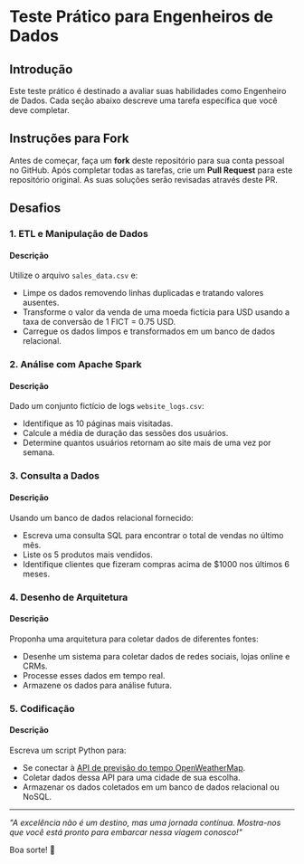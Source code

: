 # Teste Prático para Engenheiros de Dados

## Introdução

Este teste prático é destinado a avaliar suas habilidades como Engenheiro de Dados. Cada seção abaixo descreve uma tarefa específica que você deve completar.

## Instruções para Fork

Antes de começar, faça um **fork** deste repositório para sua conta pessoal no GitHub. Após completar todas as tarefas, crie um **Pull Request** para este repositório original. As suas soluções serão revisadas através deste PR.

## Desafios

### 1. ETL e Manipulação de Dados

#### Descrição

Utilize o arquivo `sales_data.csv` e:

- Limpe os dados removendo linhas duplicadas e tratando valores ausentes.
- Transforme o valor da venda de uma moeda fictícia para USD usando a taxa de conversão de 1 FICT = 0.75 USD.
- Carregue os dados limpos e transformados em um banco de dados relacional.

### 2. Análise com Apache Spark

#### Descrição

Dado um conjunto fictício de logs `website_logs.csv`:

- Identifique as 10 páginas mais visitadas.
- Calcule a média de duração das sessões dos usuários.
- Determine quantos usuários retornam ao site mais de uma vez por semana.

### 3. Consulta a Dados

#### Descrição

Usando um banco de dados relacional fornecido:

- Escreva uma consulta SQL para encontrar o total de vendas no último mês.
- Liste os 5 produtos mais vendidos.
- Identifique clientes que fizeram compras acima de $1000 nos últimos 6 meses.

### 4. Desenho de Arquitetura

#### Descrição

Proponha uma arquitetura para coletar dados de diferentes fontes:

- Desenhe um sistema para coletar dados de redes sociais, lojas online e CRMs.
- Processe esses dados em tempo real.
- Armazene os dados para análise futura.

### 5. Codificação

#### Descrição

Escreva um script Python para:

- Se conectar à [API de previsão do tempo OpenWeatherMap](https://openweathermap.org/api).
- Coletar dados dessa API para uma cidade de sua escolha.
- Armazenar os dados coletados em um banco de dados relacional ou NoSQL.

---

*"A excelência não é um destino, mas uma jornada contínua. Mostra-nos que você está pronto para embarcar nessa viagem conosco!"*

Boa sorte! 🚀
